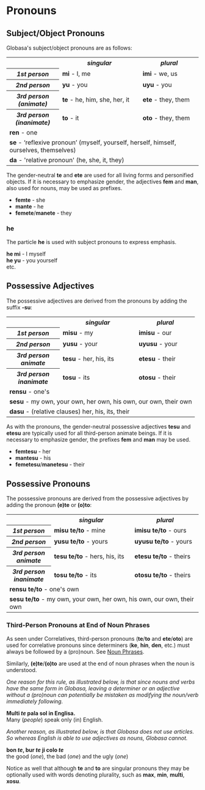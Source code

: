 <h1>Pronouns</h1>
<p>
</p>
<h2>Subject/Object Pronouns</h2>
<p>Globasa's subject/object pronouns are as follows:</p>
<table style="width:100%">
	<tbody>
		<tr>
			<td></td>
			<th><b><i>singular</i></b></th>
			<th><b><i>plural</i></b></th>
		</tr>
		<tr>
			<th><b><i>1st person</i></b></th>
			<td><b>mi</b> - I, me</td>
			<td><b>imi</b> - we, us</td>
		</tr>
		<tr>
			<th><b><i>2nd person</i></b></th>
			<td><b>yu</b> - you</td>
			<td><b>uyu</b> - you</td>
		</tr>
		<tr>
			<th><b><i>3rd person<br />(animate)</i></b></th>
			<td><b>te</b> - he, him, she, her, it</td>
			<td><b>ete</b> - they, them</td>
		</tr>
		<tr>
			<th><b><i>3rd person<br />(inanimate)</i></b></th>
			<td><b>to</b> - it</td>
			<td><b>oto</b> - they, them</td>
		</tr>
		<tr>
			<td colspan="3"><b>ren</b> - one</td>
		</tr>
		<tr>
			<td colspan="3"><b>se</b> - ‘reflexive pronoun’ (myself, yourself, herself, himself, ourselves, themselves)
			</td>
		</tr>
		<tr>
			<td colspan="3"><b>da</b> - 'relative pronoun' (he, she, it, they)</td>
		</tr>
	</tbody>
</table>
<p>The gender-neutral <strong>te</strong> and <strong>ete</strong> are used for all living forms and personified
	objects. If it is necessary to emphasize gender, the adjectives <strong>fem</strong> and <strong>man</strong>, also
	used for nouns, may be used as prefixes.</p>
<ul>
	<li><strong>femte</strong> - she</li>
	<li><strong>mante</strong> - he</li>
	<li><strong>femete</strong>/<strong>manete</strong> - they</li>
</ul>
<h3>he</h3>
<p>The particle <strong>he</strong> is used with subject pronouns to express emphasis.</p>
<p><strong>he mi</strong> - I myself<br />
	<strong>he yu</strong> - you yourself<br /> etc.
</p>
<h2>Possessive Adjectives <span id="suyali_sifalexi"></span></h2>
<p>The possessive adjectives are derived from the pronouns by adding the suffix <strong>-su</strong>:</p>
<table style="width:100%">
	<tbody>
		<tr>
			<td></td>
			<th><b><i>singular</i></b></th>
			<th><b><i>plural</i></b></th>
		</tr>
		<tr>
			<th><b><i>1st person</i></b></th>
			<td><b>misu</b> - my</td>
			<td><b>imisu</b> - our</td>
		</tr>
		<tr>
			<th><b><i>2nd person</i></b></th>
			<td><b>yusu</b> - your</td>
			<td><b>uyusu</b> - your</td>
		</tr>
		<tr>
			<th><b><i>3rd person<br />animate</i></b></th>
			<td><b>tesu</b> - her, his, its</td>
			<td><b>etesu</b> - their</td>
		</tr>
		<tr>
			<th><b><i>3rd person<br />inanimate</i></b></th>
			<td><b>tosu</b> - its</td>
			<td><b>otosu</b> - their</td>
		</tr>
		<tr>
			<td colspan="3"><b>rensu</b> - one's</td>
		</tr>
		<tr>
			<td colspan="3"><b>sesu</b> - my own, your own, her own, his own, our own, their own </td>
		</tr>
		<tr>
			<td colspan="3"><b>dasu</b> - (relative clauses) her, his, its, their </td>
		</tr>
	</tbody>
</table>
<p>As with the pronouns, the gender-neutral possessive adjectives <strong>tesu</strong> and <strong>etesu</strong> are
	typically used for all third-person animate beings. If it is necessary to emphasize gender, the prefixes
	<strong>fem</strong> and <strong>man</strong> may be used.</p>
<ul>
	<li><strong>femtesu</strong> - her</li>
	<li><strong>mantesu</strong> - his</li>
	<li><strong>femetesu</strong>/<strong>manetesu</strong> - their</li>
</ul>
<h2>Possessive Pronouns</h2>
<p>The possessive pronouns are derived from the possessive adjectives by adding the pronoun <strong>(e)te</strong> or
	<strong>(o)to</strong>:</p>
<table style="width:100%">
	<tbody>
		<tr>
			<td></td>
			<th><b><i>singular</i></b></th>
			<th><b><i>plural</i></b></th>
		</tr>
		<tr>
			<th><b><i>1st person</i></b></th>
			<td><b>misu te/to</b> - mine</td>
			<td><b>imisu te/to</b> - ours</td>
		</tr>
		<tr>
			<th><b><i>2nd person</i></b></th>
			<td><b>yusu te/to</b> - yours</td>
			<td><b>uyusu te/to</b> - yours</td>
		</tr>
		<tr>
			<th><b><i>3rd person<br />animate</i></b></th>
			<td><b>tesu te/to</b> - hers, his, its</td>
			<td><b>etesu te/to</b> - theirs</td>
		</tr>
		<tr>
			<th><b><i>3rd person<br />inanimate</i></b></th>
			<td><b>tosu te/to</b> - its</td>
			<td><b>otosu te/to</b> - theirs</td>
		</tr>
		<tr>
			<td colspan="3"><b>rensu te/to</b> - one's own</td>
		</tr>
		<tr>
			<td colspan="3"><b>sesu te/to</b> - my own, your own, her own, his own, our own, their own </td>
		</tr>
	</tbody>
</table>
<h3>Third-Person Pronouns at End of Noun Phrases</h3>
<p>As seen under Correlatives, third-person pronouns (<strong>te</strong>/<strong>to</strong> and
	<strong>ete</strong>/<strong>oto</strong>) are used for correlative pronouns since determiners (<strong>ke</strong>,
	<strong>hin</strong>, <strong>den</strong>, etc.) must always be followed by a (pro)noun. See <a
		href="./jumlemonli-estrutur.html#pornamelexi_in_namelexili_jumlemon">Noun Phrases</a>.</p>
<p>Similarly, <strong>(e)te</strong>/<strong>(o)to</strong> are used at the end of noun phrases when the noun is
	understood. </p>
<p><em>One reason for this rule, as illustrated below, is that since nouns and verbs have the same form in Globasa,
		leaving a determiner or an adjective without a (pro)noun can potentially be mistaken as modifying the noun/verb
		immediately following.</em></p>
<p><strong>Multi <em>te</em> pala sol in Englisa.</strong><br /> Many (<em>people</em>) speak only (in) English.</p>
<p><em>Another reason, as illustrated below, is that Globasa does not use articles. So whereas English is able to use
		adjectives as nouns, Globasa cannot.</em></p>
<p><strong>bon <em>te</em>, bur <em>te</em> ji colo <em>te</em></strong><br /> the good (<em>one</em>), the bad
	(<em>one</em>) and the ugly (<em>one</em>)</p>
<p>Notice as well that although <strong>te</strong> and <strong>to</strong> are singular pronouns they may be optionally
	used with words denoting plurality, such as <strong>max</strong>, <strong>min</strong>, <strong>multi</strong>,
	<strong>xosu</strong>. </p>
<p></p>
